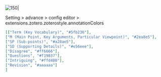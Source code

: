 ![150|](https://i.imgur.com/UGwOa2d.png)

Setting > advance > config editor > extensions.zotero.zoterostyle.annotationColors

```json
[["Term (Key Vocabulary)", "#5fb236"],
["M (Main Point, Key Arguments, Particular Viewpoint)", "#2ea8e5"],
["SP (Sub-points)", "#a28ae5"],
["SD (Supporting Details)", "#e56eee"],
["Disagree", "#ff6666"],
["Questions", "#f19837"],
["Intriguing", "#ffd400"],
["Revision", "#aaaaaa"]
]
```
